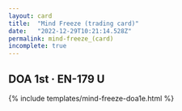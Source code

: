 ```yaml
---
layout: card
title:  "Mind Freeze (trading card)"
date:   "2022-12-29T10:21:14.528Z"
permalink: mind-freeze_(card)
incomplete: true
---
```


## DOA 1st &middot; EN-179 U

{% include templates/mind-freeze-doa1e.html %}
